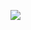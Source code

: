 [<img src="https://react-projects.netlify.app/static/385a25d045a111f943053c71e3ad1fe4/0feda/ScreenShot2020-10-22at6.29.43PM.webp">](https://demo-dark-mode.netlify.app/)
